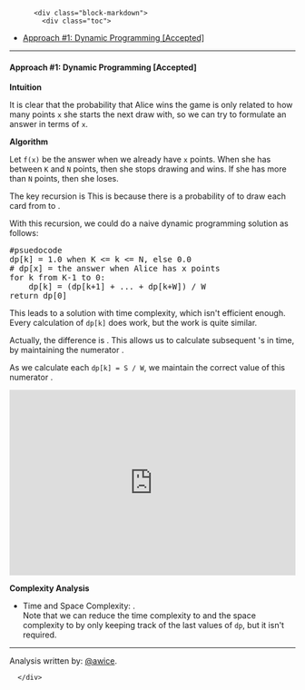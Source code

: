 <div class="article-body">
        
          <div class="block-markdown">
            <div class="toc">
<ul>
<li><a href="#approach-1-dynamic-programming-accepted">Approach #1: Dynamic Programming [Accepted]</a></li>
</ul>
</div>
<hr>
<h4 id="approach-1-dynamic-programming-accepted">Approach #1: Dynamic Programming [Accepted]</h4>
<p><strong>Intuition</strong></p>
<p>It is clear that the probability that Alice wins the game is only related to how many points <code>x</code> she starts the next draw with, so we can try to formulate an answer in terms of <code>x</code>.</p>
<p><strong>Algorithm</strong></p>
<p>Let <code>f(x)</code> be the answer when we already have <code>x</code> points.  When she has between <code>K</code> and <code>N</code> points, then she stops drawing and wins.  If she has more than <code>N</code> points, then she loses.</p>
<p>The key recursion is <script type="math/tex; mode=display">f(x) = (\frac{1}{W}) * (f(x+1) + f(x+2) + ... + f(x+W))</script>  This is because there is a probability of <script type="math/tex; mode=display">\frac{1}{W}</script> to draw each card from <script type="math/tex; mode=display">1</script> to <script type="math/tex; mode=display">W</script>.</p>
<p>With this recursion, we could do a naive dynamic programming solution as follows:</p>
<div class="codehilite"><pre><span></span><span class="c1">#psuedocode</span>
<span class="n">dp</span><span class="p">[</span><span class="n">k</span><span class="p">]</span> <span class="o">=</span> <span class="mf">1.0</span> <span class="n">when</span> <span class="n">K</span> <span class="o">&lt;=</span> <span class="n">k</span> <span class="o">&lt;=</span> <span class="n">N</span><span class="p">,</span> <span class="k">else</span> <span class="mf">0.0</span>
<span class="c1"># dp[x] = the answer when Alice has x points</span>
<span class="k">for</span> <span class="n">k</span> <span class="kn">from</span> <span class="nn">K</span><span class="o">-</span><span class="mi">1</span> <span class="n">to</span> <span class="mi">0</span><span class="p">:</span>
    <span class="n">dp</span><span class="p">[</span><span class="n">k</span><span class="p">]</span> <span class="o">=</span> <span class="p">(</span><span class="n">dp</span><span class="p">[</span><span class="n">k</span><span class="o">+</span><span class="mi">1</span><span class="p">]</span> <span class="o">+</span> <span class="o">...</span> <span class="o">+</span> <span class="n">dp</span><span class="p">[</span><span class="n">k</span><span class="o">+</span><span class="n">W</span><span class="p">])</span> <span class="o">/</span> <span class="n">W</span>
<span class="k">return</span> <span class="n">dp</span><span class="p">[</span><span class="mi">0</span><span class="p">]</span>
</pre></div>


<p>This leads to a solution with <script type="math/tex; mode=display">O(K*W + (N-K))</script> time complexity, which isn't efficient enough.  Every calculation of <code>dp[k]</code> does <script type="math/tex; mode=display">O(W)</script> work, but the work is quite similar.</p>
<p>Actually, the difference is <script type="math/tex; mode=display">f(x) - f(x-1) = \frac{1}{W} \big( f(x+W) - f(x) \big)</script>.  This allows us to calculate subsequent <script type="math/tex; mode=display">f(k)</script>'s in <script type="math/tex; mode=display">O(1)</script> time, by maintaining the numerator <script type="math/tex; mode=display">S = f(x+1) + f(x+2) + \cdots + f(x+W)</script>.</p>
<p>As we calculate each <code>dp[k] = S / W</code>, we maintain the correct value of this numerator <script type="math/tex; mode=display">S \Rightarrow S + f(k) - f(k+W)</script>.</p>
<iframe src="https://leetcode.com/playground/x4pmytdi/shared" frameborder="0" width="100%" height="327" name="x4pmytdi"></iframe>

<p><strong>Complexity Analysis</strong></p>
<ul>
<li>Time and Space Complexity:  <script type="math/tex; mode=display">O(N + W)</script>.<br>
Note that we can reduce the time complexity to <script type="math/tex; mode=display">O(\max(K, W))</script> and the space complexity to <script type="math/tex; mode=display">O(W)</script> by only keeping track of the last <script type="math/tex; mode=display">W</script> values of <code>dp</code>, but it isn't required.</li>
</ul>
<hr>
<p>Analysis written by: <a href="https://leetcode.com/awice">@awice</a>.</p>
          </div>
        
      </div>